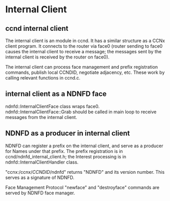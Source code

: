 # Internal Client

## ccnd internal client

The internal client is an module in ccnd. It has a similar structure as a CCNx client program. It connects to the router via face0 (router sending to face0 causes the internal client to receive a message; the messages sent by the internal client is received by the router on face0).

The internal client can process face management and prefix registration commands, publish local CCNDID, negotiate adjacency, etc. These work by calling relevant functions in ccnd.c.

## internal client as a NDNFD face

ndnfd::InternalClientFace class wraps face0.
ndnfd::InternalClientFace::Grab should be called in main loop to receive messages from the internal client.

## NDNFD as a producer in internal client

NDNFD can register a prefix on the internal client, and serve as a producer for Names under that prefix. The prefix registration is in ccnd/ndnfd\_internal\_client.h; the Interest processing is in ndnfd::InternalClientHandler class.

"ccnx:/ccnx/*CCNDID*/ndnfd" returns "NDNFD" and its version number. This serves as a signature of NDNFD.

Face Management Protocol "newface" and "destroyface" commands are served by NDNFD face manager.

